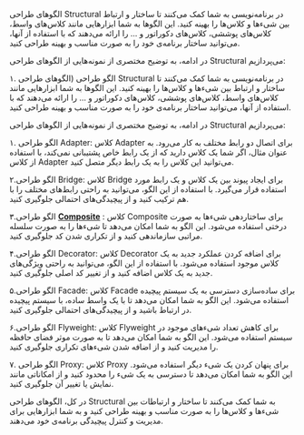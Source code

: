 الگوهای طراحی Structural در برنامه‌نویسی به شما کمک می‌کنند تا ساختار و ارتباط بین شیء‌ها و کلاس‌ها را بهینه کنید. این الگوها به شما ابزارهایی مانند کلاس‌های واسط، کلاس‌های پوششی، کلاس‌های دکوراتور و ... را ارائه می‌دهند که با استفاده از آنها، می‌توانید ساختار برنامه‌ی خود را به صورت مناسب و بهینه طراحی کنید.

در ادامه، به توضیح مختصری از نمونه‌هایی از الگوهای طراحی Structural می‌پردازیم:


۱. الگو طراحی (الگوهای طراحی Structural در برنامه‌نویسی به شما کمک می‌کنند تا ساختار و ارتباط بین شیء‌ها و کلاس‌ها را بهینه کنید. این الگوها به شما ابزارهایی مانند کلاس‌های واسط، کلاس‌های پوششی، کلاس‌های دکوراتور و ... را ارائه می‌دهند که با استفاده از آنها، می‌توانید ساختار برنامه‌ی خود را به صورت مناسب و بهینه طراحی کنید.

در ادامه، به توضیح مختصری از نمونه‌هایی از الگوهای طراحی Structural می‌پردازیم:

۱. الگو طراحی Adapter:
کلاس Adapter برای اتصال دو رابط مختلف به کار می‌رود. به عنوان مثال، اگر شما یک کلاس دارید که از یک رابط خاص پشتیبانی نمی‌کند، با استفاده از کلاس Adapter می‌توانید این کلاس را به یک رابط دیگر متصل کنید.

۲.الگو طراحی Bridge:
کلاس Bridge برای ایجاد پیوند بین یک کلاس و یک رابط مورد استفاده قرار می‌گیرد. با استفاده از این الگو، می‌توانید به راحتی رابط‌های مختلف را با هم ترکیب کنید و از پیچیدگی‌های احتمالی جلوگیری کنید.

۳.الگو طراحی [**Composite**](Composite/structural.md) :
کلاس Composite برای ساختاردهی شیء‌ها به صورت درختی استفاده می‌شود. این الگو به شما امکان می‌دهد تا شیء‌ها را به صورت سلسله مراتبی سازماندهی کنید و از تکراری شدن کد جلوگیری کنید.

۴.الگو طراحی Decorator:
کلاس Decorator برای اضافه کردن عملکرد جدید به یک کلاس موجود استفاده می‌شود. با استفاده از این الگو، می‌توانید به راحتی ویژگی‌های جدید به یک کلاس اضافه کنید و از تغییر کد اصلی جلوگیری کنید.

۵.الگو طراحی Facade:
کلاس Facade برای ساده‌سازی دسترسی به یک سیستم پیچیده استفاده می‌شود. این الگو به شما امکان می‌دهد تا با یک واسط ساده، با سیستم پیچیده در ارتباط باشید و از پیچیدگی‌های احتمالی جلوگیری کنید.

۶.الگو طراحی Flyweight:
کلاس Flyweight برای کاهش تعداد شیء‌های موجود در سیستم استفاده می‌شود. این الگو به شما امکان می‌دهد تا به صورت موثر فضای حافظه را مدیریت کنید و از اضافه شدن شیء‌های تکراری جلوگیری کنید.

۷. الگو طراحی Proxy:
کلاس Proxy برای پنهان کردن یک شیء دیگر استفاده می‌شود. این الگو به شما امکان می‌دهد تا دسترسی به یک شیء را محدود کنید و از امکاناتی مانند نمایش یا تغییر آن جلوگیری کنید.

در کل، الگوهای طراحی Structural به شما کمک می‌کنند تا ساختار و ارتباطات بین شیء‌ها و کلاس‌ها را به صورت مناسب و بهینه طراحی کنید و به شما ابزارهایی برای مدیریت و کنترل پیچیدگی برنامه‌ی خود می‌دهند.
